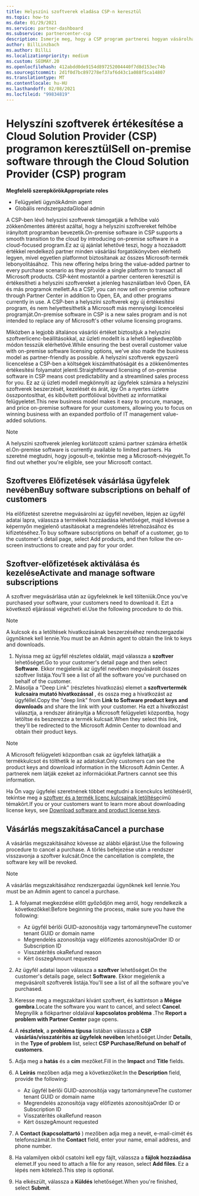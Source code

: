 ```yaml
---
title: Helyszíni szoftverek eladása CSP-n keresztül
ms.topic: how-to
ms.date: 01/29/2021
ms.service: partner-dashboard
ms.subservice: partnercenter-csp
description: Ismerje meg, hogy a CSP program partnerei hogyan vásárolhatják meg, kezelhetik, adhatják meg és törölhetik a helyszíni szoftveres előfizetéseket a partner Centerben lévő ügyfelek nevében.
author: BillLinzbach
ms.author: BillLi
ms.localizationpriority: medium
ms.custom: SEOMAY.20
ms.openlocfilehash: 412abdd0de9154d897252004440f7d8d153ec74b
ms.sourcegitcommit: 2d1f0d7bc897278ef37af6d43c1a088f5ca14807
ms.translationtype: MT
ms.contentlocale: hu-HU
ms.lasthandoff: 02/08/2021
ms.locfileid: "99834819"
---
```

# <a name="sell-on-premise-software-through-the-cloud-solution-provider-csp-program"></a><span data-ttu-id="4078e-103">Helyszíni szoftverek értékesítése a Cloud Solution Provider (CSP) programon keresztül</span><span class="sxs-lookup"><span data-stu-id="4078e-103">Sell on-premise software through the Cloud Solution Provider (CSP) program</span></span>

<span data-ttu-id="4078e-104">**Megfelelő szerepkörök**</span><span class="sxs-lookup"><span data-stu-id="4078e-104">**Appropriate roles**</span></span>

- <span data-ttu-id="4078e-105">Felügyeleti ügynök</span><span class="sxs-lookup"><span data-stu-id="4078e-105">Admin agent</span></span>
- <span data-ttu-id="4078e-106">Globális rendszergazda</span><span class="sxs-lookup"><span data-stu-id="4078e-106">Global admin</span></span>

<span data-ttu-id="4078e-107">A CSP-ben lévő helyszíni szoftverek támogatják a felhőbe való zökkenőmentes áttérést azáltal, hogy a helyszíni szoftvereket felhőbe irányított programban bevezetik.</span><span class="sxs-lookup"><span data-stu-id="4078e-107">On-premise software in CSP supports a smooth transition to the cloud by introducing on-premise software in a cloud-focused program.</span></span><span data-ttu-id="4078e-108">Ez az új ajánlat lehetővé teszi, hogy a hozzáadott értékkel rendelkező partner minden vásárlási forgatókönyvben elérhető legyen, mivel egyetlen platformot biztosítanak az összes Microsoft-termék lebonyolításához.</span><span class="sxs-lookup"><span data-stu-id="4078e-108">  This new offering helps bring the value-added partner to every purchase scenario as they provide a single platform to transact all Microsoft products.</span></span> <span data-ttu-id="4078e-109">CSP-ként mostantól a partner centeren keresztül is értékesítheti a helyszíni szoftvereket a jelenleg használatban lévő Open, EA és más programok mellett.</span><span class="sxs-lookup"><span data-stu-id="4078e-109">As a CSP, you can now sell on-premise software through Partner Center in addition to Open, EA, and other programs currently in use.</span></span> <span data-ttu-id="4078e-110">A CSP-ben a helyszíni szoftverek egy új értékesítési program, és nem helyettesíthetik a Microsoft más mennyiségi licencelési programját.</span><span class="sxs-lookup"><span data-stu-id="4078e-110">On-premise software in CSP is a new sales program and is not intended to replace any of Microsoft's other volume licensing programs.</span></span> 
 
<span data-ttu-id="4078e-111">Miközben a legjobb általános vásárlói értéket biztosítjuk a helyszíni szoftverlicenc-beállításokkal, az üzleti modellt is a lehető legkedvezőbb módon tesszük elérhetővé.</span><span class="sxs-lookup"><span data-stu-id="4078e-111">While ensuring the best overall customer value with on-premise software licensing options, we've also made the business model as partner-friendly as possible.</span></span> <span data-ttu-id="4078e-112">A helyszíni szoftverek egyszerű licencelése a CSP-ben a költségek kiszámíthatóságát és a zökkenőmentes értékesítési folyamatot jelenti.</span><span class="sxs-lookup"><span data-stu-id="4078e-112">Straightforward licensing of on-premise software in CSP means cost predictability and a streamlined sales process for you.</span></span> <span data-ttu-id="4078e-113">Ez az új üzleti modell megkönnyíti az ügyfelek számára a helyszíni szoftverek beszerzését, kezelését és árát, így Ön a nyertes üzletre összpontosíthat, és kibővített portfólióval bővítheti az informatikai felügyeletet.</span><span class="sxs-lookup"><span data-stu-id="4078e-113">This new business model makes it easy to procure, manage, and price on-premise software for your customers, allowing you to focus on winning business with an expanded portfolio of IT management value-added solutions.</span></span> 

>[!NOTE]
><span data-ttu-id="4078e-114">A helyszíni szoftverek jelenleg korlátozott számú partner számára érhetők el.</span><span class="sxs-lookup"><span data-stu-id="4078e-114">On-premise software is currently available to limited partners.</span></span> <span data-ttu-id="4078e-115">Ha szeretné megtudni, hogy jogosult-e, tekintse meg a Microsoft-névjegyét.</span><span class="sxs-lookup"><span data-stu-id="4078e-115">To find out whether you're eligible, see your Microsoft contact.</span></span> 


## <a name="buy-software-subscriptions-on-behalf-of-customers"></a><span data-ttu-id="4078e-116">Szoftveres Előfizetések vásárlása ügyfelek nevében</span><span class="sxs-lookup"><span data-stu-id="4078e-116">Buy software subscriptions on behalf of customers</span></span>

<span data-ttu-id="4078e-117">Ha előfizetést szeretne megvásárolni az ügyfél nevében, lépjen az ügyfél adatai lapra, válassza a termékek hozzáadása lehetőséget, majd kövesse a képernyőn megjelenő utasításokat a megrendelés létrehozásához és kifizetéséhez.</span><span class="sxs-lookup"><span data-stu-id="4078e-117">To buy software subscriptions on behalf of a customer, go to the customer's detail page, select Add products, and then follow the on-screen instructions to create and pay for your order.</span></span>

## <a name="activate-and-manage-software-subscriptions"></a><span data-ttu-id="4078e-118">Szoftver-előfizetések aktiválása és kezelése</span><span class="sxs-lookup"><span data-stu-id="4078e-118">Activate and manage software subscriptions</span></span>

<span data-ttu-id="4078e-119">A szoftver megvásárlása után az ügyfeleknek le kell tölteniük.</span><span class="sxs-lookup"><span data-stu-id="4078e-119">Once you've purchased your software, your customers need to download it.</span></span> <span data-ttu-id="4078e-120">Ezt a következő eljárással végezheti el.</span><span class="sxs-lookup"><span data-stu-id="4078e-120">Use the following procedure to do this.</span></span>

>[!NOTE]
><span data-ttu-id="4078e-121">A kulcsok és a letöltések hivatkozásának beszerzéséhez rendszergazdai ügynöknek kell lennie.</span><span class="sxs-lookup"><span data-stu-id="4078e-121">You must be an Admin agent to obtain the link to keys and downloads.</span></span>

1. <span data-ttu-id="4078e-122">Nyissa meg az ügyfél részletes oldalát, majd válassza a **szoftver** lehetőséget.</span><span class="sxs-lookup"><span data-stu-id="4078e-122">Go to your customer's detail page and then select **Software**.</span></span> <span data-ttu-id="4078e-123">Ekkor megjelenik az ügyfél nevében megvásárolt összes szoftver listája.</span><span class="sxs-lookup"><span data-stu-id="4078e-123">You'll see a list of all the software you've purchased on behalf of the customer.</span></span>
2. <span data-ttu-id="4078e-124">Másolja a "Deep Link" (részletes hivatkozás) elemet a **szoftvertermék kulcsaira mutató hivatkozással** , és ossza meg a hivatkozást az ügyféllel.</span><span class="sxs-lookup"><span data-stu-id="4078e-124">Copy the "deep link" from **Link to Software product keys and downloads** and share the link with your customer.</span></span> <span data-ttu-id="4078e-125">Ha ezt a hivatkozást választja, a rendszer átirányítja a Microsoft felügyeleti központba, hogy letöltse és beszerezze a termék kulcsait.</span><span class="sxs-lookup"><span data-stu-id="4078e-125">When they select this link, they'll be redirected to the Microsoft Admin Center to download and obtain their product keys.</span></span>

>[!NOTE]
><span data-ttu-id="4078e-126">A Microsoft felügyeleti központban csak az ügyfelek láthatják a termékkulcsot és tölthetik le az adatokat.</span><span class="sxs-lookup"><span data-stu-id="4078e-126">Only customers can see the product keys and download information in the Microsoft Admin Center.</span></span> <span data-ttu-id="4078e-127">A partnerek nem látják ezeket az információkat.</span><span class="sxs-lookup"><span data-stu-id="4078e-127">Partners cannot see this information.</span></span>

<span data-ttu-id="4078e-128">Ha Ön vagy ügyfelei szeretnének többet megtudni a licenckulcs letöltéséről, tekintse meg a [szoftver és a termék licenc kulcsainak letöltése](https://go.microsoft.com/fwlink/p/?linkid=2152525)című témakört.</span><span class="sxs-lookup"><span data-stu-id="4078e-128">If you or your customers want to learn more about downloading license keys, see [Download software and product license keys](https://go.microsoft.com/fwlink/p/?linkid=2152525).</span></span>

## <a name="cancel-a-purchase"></a><span data-ttu-id="4078e-129">Vásárlás megszakítása</span><span class="sxs-lookup"><span data-stu-id="4078e-129">Cancel a purchase</span></span>

<span data-ttu-id="4078e-130">A vásárlás megszakításához kövesse az alábbi eljárást.</span><span class="sxs-lookup"><span data-stu-id="4078e-130">Use the following procedure to cancel a purchase.</span></span> <span data-ttu-id="4078e-131">A törlés befejezése után a rendszer visszavonja a szoftver kulcsát.</span><span class="sxs-lookup"><span data-stu-id="4078e-131">Once the cancellation is complete, the software key will be revoked.</span></span> 

>[!NOTE]
><span data-ttu-id="4078e-132">A vásárlás megszakításához rendszergazdai ügynöknek kell lennie.</span><span class="sxs-lookup"><span data-stu-id="4078e-132">You must be an Admin agent to cancel a purchase.</span></span> 

1.  <span data-ttu-id="4078e-133">A folyamat megkezdése előtt győződjön meg arról, hogy rendelkezik a következőkkel:</span><span class="sxs-lookup"><span data-stu-id="4078e-133">Before beginning the process, make sure you have the following:</span></span> 
    - <span data-ttu-id="4078e-134">Az ügyfél bérlői GUID-azonosítója vagy tartományneve</span><span class="sxs-lookup"><span data-stu-id="4078e-134">The customer tenant GUID or domain name</span></span>
    - <span data-ttu-id="4078e-135">Megrendelés azonosítója vagy előfizetés azonosítója</span><span class="sxs-lookup"><span data-stu-id="4078e-135">Order ID or Subscription ID</span></span>
    - <span data-ttu-id="4078e-136">Visszatérítés oka</span><span class="sxs-lookup"><span data-stu-id="4078e-136">Refund reason</span></span>
    - <span data-ttu-id="4078e-137">Kért összeg</span><span class="sxs-lookup"><span data-stu-id="4078e-137">Amount requested</span></span>

2.  <span data-ttu-id="4078e-138">Az ügyfél adatai lapon válassza a **szoftver** lehetőséget.</span><span class="sxs-lookup"><span data-stu-id="4078e-138">On the customer's details page, select **Software**.</span></span> <span data-ttu-id="4078e-139">Ekkor megjelenik a megvásárolt szoftverek listája.</span><span class="sxs-lookup"><span data-stu-id="4078e-139">You'll see a list of all the software you've purchased.</span></span> 

3.  <span data-ttu-id="4078e-140">Keresse meg a megszakítani kívánt szoftvert, és kattintson a **Mégse gombra**.</span><span class="sxs-lookup"><span data-stu-id="4078e-140">Locate the software you want to cancel, and select **Cancel**.</span></span> <span data-ttu-id="4078e-141">Megnyílik a fiókpartner oldalával **kapcsolatos probléma** .</span><span class="sxs-lookup"><span data-stu-id="4078e-141">The **Report a problem with Partner Center** page opens.</span></span> 

4.  <span data-ttu-id="4078e-142">A **részletek**, a **probléma típusa** listában válassza a **CSP vásárlás/visszatérítés az ügyfelek nevében** lehetőséget.</span><span class="sxs-lookup"><span data-stu-id="4078e-142">Under **Details**, in the **Type of problem** list, select **CSP Purchase/Refund on behalf of customers**.</span></span>

5.  <span data-ttu-id="4078e-143">Adja meg a **hatás** és a **cím** mezőket.</span><span class="sxs-lookup"><span data-stu-id="4078e-143">Fill in the **Impact** and **Title** fields.</span></span> 

6.  <span data-ttu-id="4078e-144">A **Leírás** mezőben adja meg a következőket:</span><span class="sxs-lookup"><span data-stu-id="4078e-144">In the **Description** field, provide the following:</span></span> 
    -   <span data-ttu-id="4078e-145">Az ügyfél bérlői GUID-azonosítója vagy tartományneve</span><span class="sxs-lookup"><span data-stu-id="4078e-145">The customer tenant GUID or domain name</span></span>
    -   <span data-ttu-id="4078e-146">Megrendelés azonosítója vagy előfizetés azonosítója</span><span class="sxs-lookup"><span data-stu-id="4078e-146">Order ID or Subscription ID</span></span>
    -   <span data-ttu-id="4078e-147">Visszatérítés oka</span><span class="sxs-lookup"><span data-stu-id="4078e-147">Refund reason</span></span>
    -   <span data-ttu-id="4078e-148">Kért összeg</span><span class="sxs-lookup"><span data-stu-id="4078e-148">Amount requested</span></span>

7.  <span data-ttu-id="4078e-149">A **Contact (kapcsolattartó** ) mezőben adja meg a nevét, e-mail-címét és telefonszámát.</span><span class="sxs-lookup"><span data-stu-id="4078e-149">In the **Contact** field, enter your name, email address, and phone number.</span></span> 

8.  <span data-ttu-id="4078e-150">Ha valamilyen okból csatolni kell egy fájlt, válassza a **fájlok hozzáadása** elemet.</span><span class="sxs-lookup"><span data-stu-id="4078e-150">If you need to attach a file for any reason, select **Add files**.</span></span> <span data-ttu-id="4078e-151">Ez a lépés nem kötelező.</span><span class="sxs-lookup"><span data-stu-id="4078e-151">This step is optional.</span></span> 

9.  <span data-ttu-id="4078e-152">Ha elkészült, válassza a **Küldés** lehetőséget.</span><span class="sxs-lookup"><span data-stu-id="4078e-152">When you're finished, select **Submit**.</span></span>